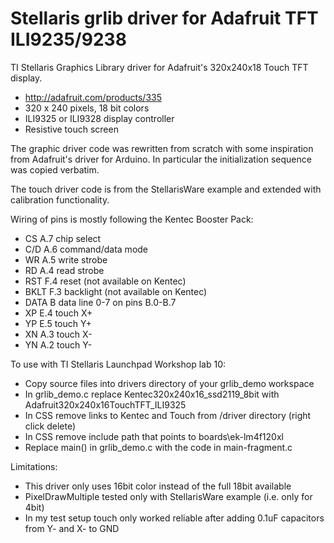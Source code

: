 Stellaris grlib driver for Adafruit TFT ILI9235/9238
====================================================

TI Stellaris Graphics Library driver for Adafruit's 320x240x18 Touch TFT display.

* http://adafruit.com/products/335
* 320 x 240 pixels, 18 bit colors
* ILI9325 or ILI9328 display controller
* Resistive touch screen

The graphic driver code was rewritten from scratch with some inspiration from
Adafruit's driver for Arduino. In particular the initialization sequence was
copied verbatim.

The touch driver code is from the StellarisWare example and extended with 
calibration functionality.

Wiring of pins is mostly following the Kentec Booster Pack:
* CS   A.7   chip select
* C/D  A.6   command/data mode
* WR   A.5   write strobe
* RD   A.4   read strobe
* RST  F.4   reset (not available on Kentec)
* BKLT F.3   backlight (not available on Kentec)
* DATA B     data line 0-7 on pins B.0-B.7
* XP   E.4   touch X+
* YP   E.5   touch Y+
* XN   A.3   touch X-
* YN   A.2   touch Y-

To use with TI Stellaris Launchpad Workshop lab 10:
* Copy source files into drivers directory of your grlib_demo workspace
* In grlib_demo.c replace Kentec320x240x16_ssd2119_8bit with
Adafruit320x240x16TouchTFT_ILI9325
* In CSS remove links to Kentec and Touch from /driver directory (right click
delete)
* In CSS remove include path that points to boards\ek-lm4f120xl
* Replace main() in grlib_demo.c with the code in main-fragment.c

Limitations:
* This driver only uses 16bit color instead of the full 18bit available
* PixelDrawMultiple tested only with StellarisWare example (i.e. only for 4bit)
* In my test setup touch only worked reliable after adding 0.1uF capacitors from
Y- and X- to GND
